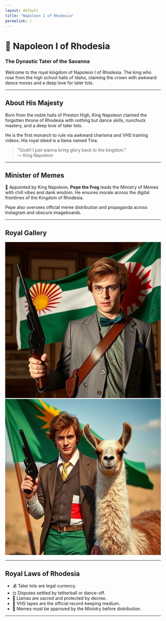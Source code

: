 ```yaml
---
layout: default
title: "Napoleon I of Rhodesia"
permalink: /
---
```


# 👑 Napoleon I of Rhodesia
### The Dynastic Tater of the Savanna

Welcome to the royal kingdom of Napoleon I of Rhodesia. The king who rose from the high school halls of Idaho, claiming the crown with awkward dance moves and a deep love for tater tots.

---

## About His Majesty

Born from the noble halls of Preston High, King Napoleon claimed the forgotten throne of Rhodesia with nothing but dance skills, nunchuck mastery, and a deep love of tater tots. 

He is the first monarch to rule via awkward charisma and VHS training videos. His royal steed is a llama named Tina.

> "Gosh! I just wanna bring glory back to the kingdom."  
> — King Napoleon

---

## Minister of Memes

🐸 Appointed by King Napoleon, **Pepe the Frog** leads the Ministry of Memes with chill vibes and dank wisdom. He ensures morale across the digital frontlines of the Kingdom of Rhodesia. 

Pepe also oversees official meme distribution and propaganda across Instagram and obscure imageboards.

---

## Royal Gallery

![Profile Image 001](/assets/media/images/001.jpeg)
![Profile Image 002](/assets/media/images/002.jpeg)

---

## Royal Laws of Rhodesia

- 💰 Tater tots are legal currency.
- ⚖️ Disputes settled by tetherball or dance-off.
- 🦙 Llamas are sacred and protected by decree.
- 📼 VHS tapes are the official record-keeping medium.
- 📢 Memes must be approved by the Ministry before distribution.

---
